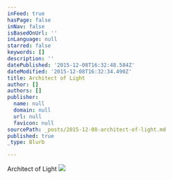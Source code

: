 ```yaml
---
inFeed: true
hasPage: false
inNav: false
isBasedOnUrl: ''
inLanguage: null
starred: false
keywords: []
description: ''
datePublished: '2015-12-08T16:32:48.584Z'
dateModified: '2015-12-08T16:32:34.490Z'
title: Architect of Light
author: []
authors: []
publisher:
  name: null
  domain: null
  url: null
  favicon: null
sourcePath: _posts/2015-12-08-architect-of-light.md
published: true
_type: Blurb

---
```

Architect of Light
![](https://the-grid-user-content.s3-us-west-2.amazonaws.com/abbd3ded-8592-484a-ae54-46d7e24729f4.jpg)